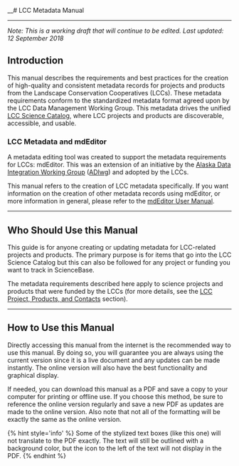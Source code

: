 __# LCC Metadata Manual

---

_Note: This is a working draft that will continue to be edited. Last updated: 12 September 2018_

## Introduction

This manual describes the requirements and best practices for the creation of high-quality and consistent metadata records for projects and products from the Landscape Conservation Cooperatives \(LCCs\). These metadata requirements conform to the standardized metadata format agreed upon by the LCC Data Management Working Group. This metadata drives the unified [LCC Science Catalog](https://legacy.gitbook.com/book/cookmt/mdeditor-for-lccs/edit#), where LCC projects and products are discoverable, accessible, and usable.

### LCC Metadata and mdEditor

A metadata editing tool was created to support the metadata requirements for LCCs: mdEditor. This was an extension of an initiative by the [Alaska Data Integration Working Group](http://www.adiwg.org/about/) \([ADIwg](https://adiwg.gitbooks.io/mdeditor/content/GLOSSARY.html#adiwg)\) and adopted by the LCCs.

This manual refers to the creation of LCC metadata specifically. If you want information on the creation of other metadata records using mdEditor, or more information in general, please refer to the [mdEditor User Manual](https://adiwg.gitbooks.io/mdeditor/content/).

---

## Who Should Use this Manual

This guide is for anyone creating or updating metadata for LCC-related projects and products. The primary purpose is for items that go into the LCC Science Catalog but this can also be followed for any project or funding you want to track in ScienceBase.

The metadata requirements described here apply to science projects and products that were funded by the LCCs \(for more details, see the [LCC Project, Products, and Contacts](/lcc-projects-products-contacts.md) section\). 

---

## How to Use this Manual

Directly accessing this manual from the internet is the recommended way to use this manual. By doing so, you will guarantee you are always using the current version since it is a live document and any updates can be made instantly. The online version will also have the best functionality and graphical display.

If needed, you can download this manual as a PDF and save a copy to your computer for printing or offline use. If you choose this method, be sure to reference the online version regularly and save a new PDF as updates are made to the online version. Also note that not all of the formatting will be exactly the same as the online version.

{% hint style='info' %}
Some of the stylized text boxes \(like this one\) will not translate to the PDF exactly. The text will still be outlined with a background color, but the icon to the left of the text will not display in the PDF.
{% endhint %}



